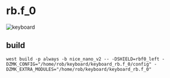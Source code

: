 # rb.f_0

![keyboard](https://drive.google.com/uc?id=1FSsnuG9wuVsLoMuD6AxEJ7aLmVjcnm7L)


## build

```
west build -p always -b nice_nano_v2 -- -DSHIELD=rbf0_left -DZMK_CONFIG="/home/rob/keyboard/keyboard_rb.f_0/config" -DZMK_EXTRA_MODULES="/home/rob/keyboard/keyboard_rb.f_0"

```
